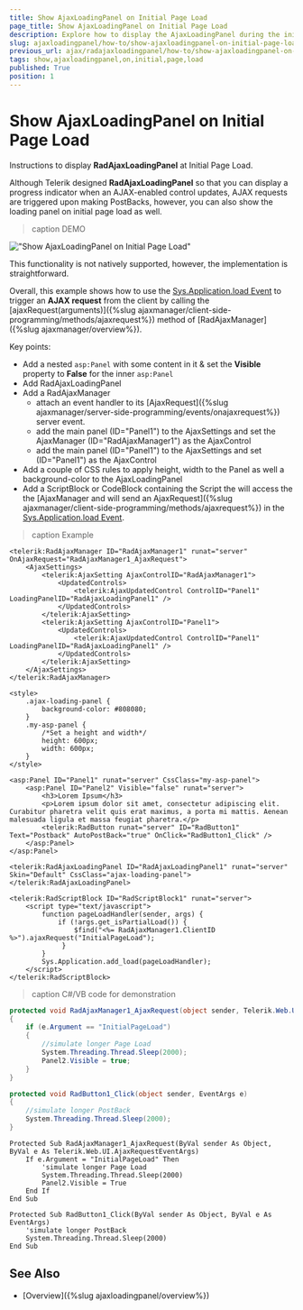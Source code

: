 ```yaml
---
title: Show AjaxLoadingPanel on Initial Page Load
page_title: Show AjaxLoadingPanel on Initial Page Load
description: Explore how to display the AjaxLoadingPanel during the initial page load for improved user experience.
slug: ajaxloadingpanel/how-to/show-ajaxloadingpanel-on-initial-page-load
previous_url: ajax/radajaxloadingpanel/how-to/show-ajaxloadingpanel-on-initial-page-load
tags: show,ajaxloadingpanel,on,initial,page,load
published: True
position: 1
---
```


# Show AjaxLoadingPanel on Initial Page Load

Instructions to display **RadAjaxLoadingPanel** at Initial Page Load.

Although Telerik designed **RadAjaxLoadingPanel** so that you can display a progress indicator when an AJAX-enabled control updates, AJAX requests are triggered upon making PostBacks, however, you can also show the loading panel on initial page load as well. 

>caption DEMO

!["Show AjaxLoadingPanel on Initial Page Load"](images/ajaxloadingpanel-loading-panel-on-initial-page-load.gif)

This functionality is not natively supported, however, the implementation is straightforward.

Overall, this example shows how to use the [Sys.Application.load Event](https://learn.microsoft.com/en-us/previous-versions/bb383829(v=vs.100)?redirectedfrom=MSDN) to trigger an **AJAX request** from the client by calling the [ajaxRequest(arguments)]({%slug ajaxmanager/client-side-programming/methods/ajaxrequest%}) method of [RadAjaxManager]({%slug ajaxmanager/overview%}).


Key points:

- Add a nested `asp:Panel` with some content in it & set the **Visible** property to **False** for the inner `asp:Panel`
- Add RadAjaxLoadingPanel
- Add a RadAjaxManager
  - attach an event handler to its [AjaxRequest]({%slug ajaxmanager/server-side-programming/events/onajaxrequest%}) server event.
  - add the main panel (ID="Panel1") to the AjaxSettings and set the AjaxManager (ID="RadAjaxManager1") as the AjaxControl
  - add the main panel (ID="Panel1") to the AjaxSettings and set (ID="Panel1") as the AjaxControl
- Add a couple of CSS rules to apply height, width to the Panel as well a background-color to the AjaxLoadingPanel
- Add a ScriptBlock or CodeBlock containing the Script the will access the the [AjaxManager and will send an AjaxRequest]({%slug ajaxmanager/client-side-programming/methods/ajaxrequest%}) in the [Sys.Application.load Event](https://learn.microsoft.com/en-us/previous-versions/bb383829(v=vs.100)?redirectedfrom=MSDN).

>caption Example

````ASP.NET
<telerik:RadAjaxManager ID="RadAjaxManager1" runat="server" OnAjaxRequest="RadAjaxManager1_AjaxRequest">
    <AjaxSettings>
        <telerik:AjaxSetting AjaxControlID="RadAjaxManager1">
            <UpdatedControls>
                <telerik:AjaxUpdatedControl ControlID="Panel1" LoadingPanelID="RadAjaxLoadingPanel1" />
            </UpdatedControls>
        </telerik:AjaxSetting>
        <telerik:AjaxSetting AjaxControlID="Panel1">
            <UpdatedControls>
                <telerik:AjaxUpdatedControl ControlID="Panel1" LoadingPanelID="RadAjaxLoadingPanel1" />
            </UpdatedControls>
        </telerik:AjaxSetting>
    </AjaxSettings>
</telerik:RadAjaxManager>

<style>
    .ajax-loading-panel {
        background-color: #808080;
    }
    .my-asp-panel {
        /*Set a height and width*/
        height: 600px;
        width: 600px;
    }
</style>

<asp:Panel ID="Panel1" runat="server" CssClass="my-asp-panel">
    <asp:Panel ID="Panel2" Visible="false" runat="server">
        <h3>Lorem Ipsum</h3>
        <p>Lorem ipsum dolor sit amet, consectetur adipiscing elit. Curabitur pharetra velit quis erat maximus, a porta mi mattis. Aenean malesuada ligula et massa feugiat pharetra.</p>
        <telerik:RadButton runat="server" ID="RadButton1" Text="Postback" AutoPostBack="true" OnClick="RadButton1_Click" />
    </asp:Panel>
</asp:Panel>

<telerik:RadAjaxLoadingPanel ID="RadAjaxLoadingPanel1" runat="server" Skin="Default" CssClass="ajax-loading-panel">
</telerik:RadAjaxLoadingPanel>

<telerik:RadScriptBlock ID="RadScriptBlock1" runat="server">
    <script type="text/javascript">
        function pageLoadHandler(sender, args) {
            if (!args.get_isPartialLoad()) {
                $find("<%= RadAjaxManager1.ClientID %>").ajaxRequest("InitialPageLoad");
             }
        }
        Sys.Application.add_load(pageLoadHandler);  
    </script>
</telerik:RadScriptBlock>
````

>caption C#/VB code for demonstration

````C#
protected void RadAjaxManager1_AjaxRequest(object sender, Telerik.Web.UI.AjaxRequestEventArgs e)
{
    if (e.Argument == "InitialPageLoad")
    {
        //simulate longer Page Load
        System.Threading.Thread.Sleep(2000);
        Panel2.Visible = true;
    }
}

protected void RadButton1_Click(object sender, EventArgs e)
{
    //simulate longer PostBack
    System.Threading.Thread.Sleep(2000);
}				
````
````VB
Protected Sub RadAjaxManager1_AjaxRequest(ByVal sender As Object, ByVal e As Telerik.Web.UI.AjaxRequestEventArgs)
	If e.Argument = "InitialPageLoad" Then
		'simulate longer Page Load
		System.Threading.Thread.Sleep(2000)
		Panel2.Visible = True
	End If
End Sub

Protected Sub RadButton1_Click(ByVal sender As Object, ByVal e As EventArgs)
	'simulate longer PostBack
	System.Threading.Thread.Sleep(2000)
End Sub
````


## See Also

- [Overview]({%slug ajaxloadingpanel/overview%})
 
